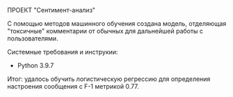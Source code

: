 ПРОЕКТ "Сентимент-анализ"

С помощью методов машинного обучения создана модель, отделяющая "токсичные" комментарии от обычных для дальнейшей работы с пользователями.

Системные требования и инструкии:
- Python 3.9.7

Итог: удалось обучить логистическую регрессию для определения настроения сообщения с F-1 метрикой 0.77.
